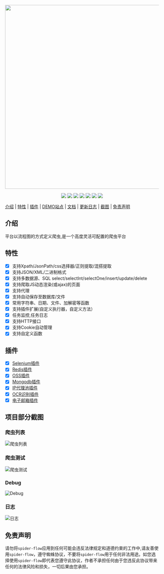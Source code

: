 <p align="center">
    <img src="https://www.spiderflow.org/images/logo.svg" width="600">
</p>
<p align="center">
    <a target="_blank" href="https://www.oracle.com/technetwork/java/javase/downloads/index.html"><img src="https://img.shields.io/badge/JDK-1.8+-green.svg" /></a>
    <a target="_blank" href="https://www.spiderflow.org"><img src="https://img.shields.io/badge/Docs-latest-blue.svg"/></a>
    <a target="_blank" href="https://github.com/javamxd/spider-flow/releases"><img src="https://img.shields.io/github/v/release/javamxd/spider-flow?logo=github"></a>
    <a target="_blank" href='https://gitee.com/jmxd/spider-flow'><img src="https://gitee.com/jmxd/spider-flow/badge/star.svg?theme=white" /></a>
    <a target="_blank" href='https://github.com/javamxd/spider-flow'><img src="https://img.shields.io/github/stars/javamxd/spider-flow.svg?style=social"/></a>
    <a target="_blank" href="LICENSE"><img src="https://img.shields.io/:license-MIT-blue.svg"></a>
    <a target="_blank" href="https://shang.qq.com/wpa/qunwpa?idkey=10faa4cf9743e0aa379a72f2ad12a9e576c81462742143c8f3391b52e8c3ed8d"><img src="https://img.shields.io/badge/Join-QQGroup-blue"></a>
</p>

[介绍](#介绍) | [特性](#特性) | [插件](#插件) | <a target="_blank" href="http://demo.spiderflow.org">DEMO站点</a> | <a target="_blank" href="https://www.spiderflow.org">文档</a> | <a target="_blank" href="https://www.spiderflow.org/changelog.html">更新日志</a> | [截图](#项目部分截图) | [免责声明](#免责声明)

## 介绍
平台以流程图的方式定义爬虫,是一个高度灵活可配置的爬虫平台

## 特性
- [x] 支持Xpath/JsonPath/css选择器/正则提取/混搭提取
- [x] 支持JSON/XML/二进制格式
- [x] 支持多数据源、SQL select/selectInt/selectOne/insert/update/delete
- [x] 支持爬取JS动态渲染(或ajax)的页面
- [x] 支持代理
- [x] 支持自动保存至数据库/文件
- [x] 常用字符串、日期、文件、加解密等函数
- [x] 支持插件扩展(自定义执行器，自定义方法）
- [x] 任务监控,任务日志
- [x] 支持HTTP接口
- [x] 支持Cookie自动管理
- [x] 支持自定义函数

## 插件
- [x] [Selenium插件](https://gitee.com/jmxd/spider-flow-selenium)
- [x] [Redis插件](https://gitee.com/jmxd/spider-flow-redis)
- [x] [OSS插件](https://gitee.com/jmxd/spider-flow-oss)
- [x] [Mongodb插件](https://gitee.com/jmxd/spider-flow-mongodb)
- [x] [IP代理池插件](https://gitee.com/jmxd/spider-flow-proxypool)
- [x] [OCR识别插件](https://gitee.com/jmxd/spider-flow-ocr)
- [x] [电子邮箱插件](https://gitee.com/jmxd/spider-flow-mailbox)

## 项目部分截图
### 爬虫列表
![爬虫列表](https://images.gitee.com/uploads/images/2020/0412/104521_e1eb3fbb_297689.png "list.png")
### 爬虫测试
![爬虫测试](https://images.gitee.com/uploads/images/2020/0412/104659_b06dfbf0_297689.gif "test.gif")
### Debug
![Debug](https://images.gitee.com/uploads/images/2020/0412/104741_f9e1190e_297689.png "debug.png")
### 日志
![日志](https://images.gitee.com/uploads/images/2020/0412/104800_a757f569_297689.png "logo.png")

## 免责声明
请勿将`spider-flow`应用到任何可能会违反法律规定和道德约束的工作中,请友善使用`spider-flow`，遵守蜘蛛协议，不要将`spider-flow`用于任何非法用途。如您选择使用`spider-flow`即代表您遵守此协议，作者不承担任何由于您违反此协议带来任何的法律风险和损失，一切后果由您承担。
